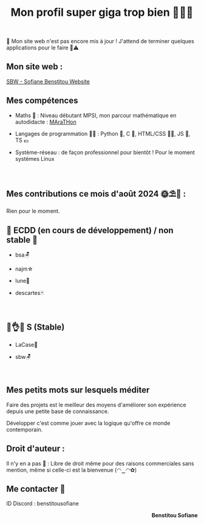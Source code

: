 <h1 align="center">Mon profil super giga trop bien 🤯🧨💥</h1>

<br>

🚧 Mon site web n'est pas encore mis à jour ! J'attend de terminer quelques applications pour le faire 🚸⚠️


<h2 align="left">Mon site web :</h2> <a href="http://sbw.kesug.com/"> SBW - Sofiane Benstitou Website</a>

<h2 align="left">Mes compétences</h2>

- Maths 🔢 : Niveau débutant MPSI, mon parcour mathématique en autodidacte : <a href="https://github.com/benstitousofiane/MAraTHon">MAraTHon</a>

- Langages de programmation 👨‍💻 : Python 🐍, C 🧓, HTML/CSS 🏄‍♂️, JS 😤, TS 💶

- Système-réseau : de façon professionnel pour bientôt ! Pour le moment systèmes Linux

<br>

<h2 align="left">Mes contributions ce mois d'août 2024 🌞⛱️🌇 : </h2>

Rien pour le moment.

<h2 align="left">🚧 ECDD (en cours de développement) / non stable 🚸</h2>

- bsa🪑

- najm☆

- lune🌙

- descartes🃏

<br>

<h2 align="left">😤👌✅ S (Stable)</h2>

- LaCase📓

- sbw🪑
<br>

<h2 align="left">Mes petits mots sur lesquels méditer</h2>
<p align="left">Faire des projets est le meilleur des moyens d'améliorer son expérience depuis une petite base de connaissance.</p>
<p align="left">Développer c'est comme jouer avec la logique qu'offre ce monde contemporain.</p>

<h2 align="left">Droit d'auteur :</h2>
Il n'y en a pas 🤯 : Libre de droit même pour des raisons commerciales sans mention, même si celle-ci est la bienvenue (◠‿◠✿)

<br>

<h2 align="left">Me contacter 📧</h2>

ID Discord : benstitousofiane

<p align="right"><b>Benstitou Sofiane</b></p>
